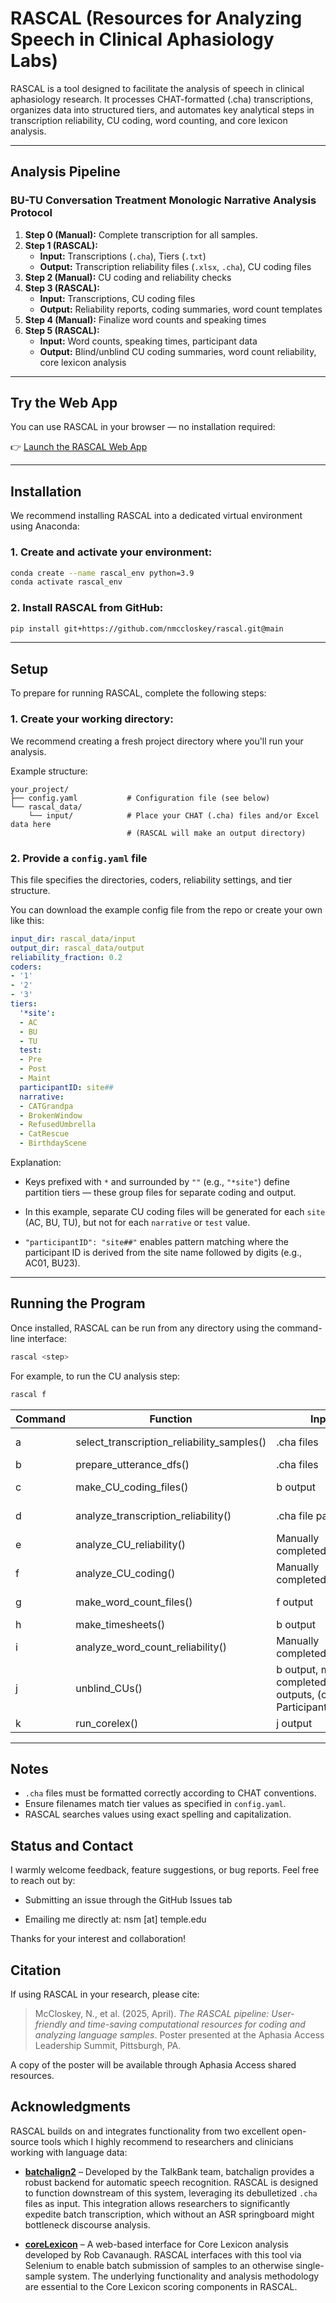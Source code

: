 # RASCAL (Resources for Analyzing Speech in Clinical Aphasiology Labs)

RASCAL is a tool designed to facilitate the analysis of speech in clinical aphasiology research. It processes CHAT-formatted (.cha) transcriptions, organizes data into structured tiers, and automates key analytical steps in transcription reliability, CU coding, word counting, and core lexicon analysis.

---

## Analysis Pipeline

### **BU-TU Conversation Treatment Monologic Narrative Analysis Protocol**

1. **Step 0 (Manual):** Complete transcription for all samples.
2. **Step 1 (RASCAL):**
   - **Input:** Transcriptions (`.cha`), Tiers (`.txt`)
   - **Output:** Transcription reliability files (`.xlsx`, `.cha`), CU coding files
3. **Step 2 (Manual):** CU coding and reliability checks
4. **Step 3 (RASCAL):**
   - **Input:** Transcriptions, CU coding files
   - **Output:** Reliability reports, coding summaries, word count templates
5. **Step 4 (Manual):** Finalize word counts and speaking times
6. **Step 5 (RASCAL):**
   - **Input:** Word counts, speaking times, participant data
   - **Output:** Blind/unblind CU coding summaries, word count reliability, core lexicon analysis

---

## Try the Web App

You can use RASCAL in your browser — no installation required:

👉 [Launch the RASCAL Web App](https://rascal.streamlit.app/)

---

## Installation

We recommend installing RASCAL into a dedicated virtual environment using Anaconda:

### 1. Create and activate your environment:

```bash
conda create --name rascal_env python=3.9
conda activate rascal_env
```

### 2. Install RASCAL from GitHub:
```bash
pip install git+https://github.com/nmccloskey/rascal.git@main
```

---

## Setup

To prepare for running RASCAL, complete the following steps:

### 1. Create your working directory:

We recommend creating a fresh project directory where you'll run your analysis.

Example structure:

```plaintext
your_project/
├── config.yaml           # Configuration file (see below)
└── rascal_data/
    └── input/            # Place your CHAT (.cha) files and/or Excel data here
                          # (RASCAL will make an output directory)
```

### 2. Provide a `config.yaml` file

This file specifies the directories, coders, reliability settings, and tier structure.

You can download the example config file from the repo or create your own like this:

```yaml
input_dir: rascal_data/input
output_dir: rascal_data/output
reliability_fraction: 0.2
coders:
- '1'
- '2'
- '3'
tiers:
  '*site':
  - AC
  - BU
  - TU
  test:
  - Pre
  - Post
  - Maint
  participantID: site##
  narrative:
  - CATGrandpa
  - BrokenWindow
  - RefusedUmbrella
  - CatRescue
  - BirthdayScene
```

Explanation:

- Keys prefixed with `*` and surrounded by `""` (e.g., `"*site"`) define partition tiers — these group files for separate coding and output.

- In this example, separate CU coding files will be generated for each `site` (AC, BU, TU), but not for each `narrative` or `test` value.

- `"participantID": "site##"` enables pattern matching where the participant ID is derived from the site name followed by digits (e.g., AC01, BU23).

---

## Running the Program

Once installed, RASCAL can be run from any directory using the command-line interface:

```bash
rascal <step>
```

For example, to run the CU analysis step:

```bash
rascal f
```

| Command | Function                                     | Input                                                                                      | Output                                                                                   |
| ------- | -------------------------------------------- | ------------------------------------------------------------------------------------------ | ---------------------------------------------------------------------------------------- |
| a       | select_transcription_reliability_samples()   | .cha files                                                                                 | _TranscriptionReliabilitySamples.xlsx, _Reliability.cha files                           |
| b       | prepare_utterance_dfs()                      | .cha files                                                                                 | _Utterances.xlsx                                                                         |
| c       | make_CU_coding_files()                       | b output                                                                                   | _CU_Coding.xlsx, _CUReliabilityCoding.xlsx                                               |
| d       | analyze_transcription_reliability()          | .cha file pairs                                                                            | _TranscriptionReliabilityAnalysis.xlsx, .txt alignment files                             |
| e       | analyze_CU_reliability()                     | Manually completed c output                                                                | _CUReliabilityCoding_BySample.xlsx, _CUReliabilityCodingReport.txt                      |
| f       | analyze_CU_coding()                          | Manually completed c output                                                                | _CUCoding_BySample.xlsx, _CUCoding_ByUtterance.xlsx                                     |
| g       | make_word_count_files()                      | f output                                                                                   | _WordCounting.xlsx, _WordCountingReliability.xlsx                                       |
| h       | make_timesheets()                            | b output                                                                                   | _SpeakingTimes.xlsx                                                                      |
| i       | analyze_word_count_reliability()             | Manually completed g output                                                                | _WordCountingReliabilityResults.xlsx, _WordCountingReliabilityReport.txt                |
| j       | unblind_CUs()                                | b output, manually completed c, h & i outputs, (optional) ParticipantData.xlsx             | Blind/unblind sample data files                                                          |
| k       | run_corelex()                                | j output                                                                                   | CoreLexDataYYMMDD.xlsx                                                                   |

---

## Notes

- `.cha` files must be formatted correctly according to CHAT conventions.
- Ensure filenames match tier values as specified in `config.yaml`.
- RASCAL searches values using exact spelling and capitalization.

## Status and Contact

I warmly welcome feedback, feature suggestions, or bug reports. Feel free to reach out by:

- Submitting an issue through the GitHub Issues tab

- Emailing me directly at: nsm [at] temple.edu

Thanks for your interest and collaboration!

## Citation

If using RASCAL in your research, please cite:

> McCloskey, N., et al. (2025, April). *The RASCAL pipeline: User-friendly and time-saving computational resources for coding and analyzing language samples*. Poster presented at the Aphasia Access Leadership Summit, Pittsburgh, PA.

A copy of the poster will be available through Aphasia Access shared resources.

## Acknowledgments

RASCAL builds on and integrates functionality from two excellent open-source tools which I highly recommend to researchers and clinicians working with language data:

- [**batchalign2**](https://github.com/TalkBank/batchalign2) – Developed by the TalkBank team, batchalign provides a robust backend for automatic speech recognition. RASCAL is designed to function downstream of this system, leveraging its debulletized `.cha` files as input. This integration allows researchers to significantly expedite batch transcription, which without an ASR springboard might bottleneck discourse analysis.

- [**coreLexicon**](https://github.com/rbcavanaugh/coreLexicon) – A web-based interface for Core Lexicon analysis developed by Rob Cavanaugh. RASCAL interfaces with this tool via Selenium to enable batch submission of samples to an otherwise single-sample system. The underlying functionality and analysis methodology are essential to the Core Lexicon scoring components in RASCAL.

